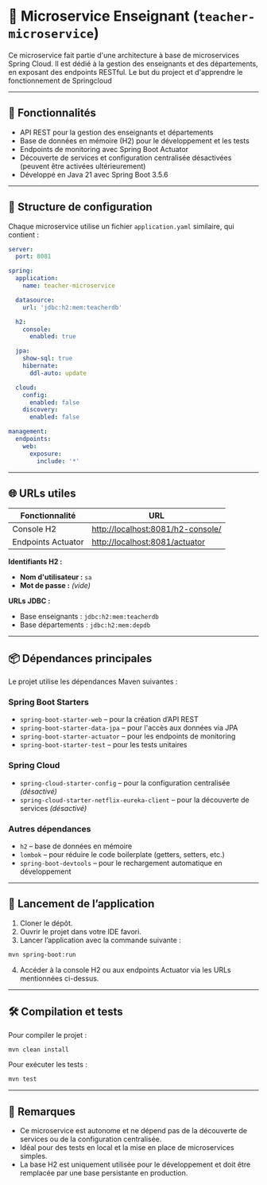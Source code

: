 # 📘 Microservice Enseignant (`teacher-microservice`)

Ce microservice fait partie d'une architecture à base de microservices Spring Cloud. Il est dédié à la gestion des enseignants et des départements, en exposant des endpoints RESTful.
Le but du project et d'apprendre le fonctionnement de Springcloud

---

## 🔧 Fonctionnalités

* API REST pour la gestion des enseignants et départements
* Base de données en mémoire (H2) pour le développement et les tests
* Endpoints de monitoring avec Spring Boot Actuator
* Découverte de services et configuration centralisée désactivées (peuvent être activées ultérieurement)
* Développé en Java 21 avec Spring Boot 3.5.6

---

## 📂 Structure de configuration

Chaque microservice utilise un fichier `application.yaml` similaire, qui contient :

```yaml
server:
  port: 8081

spring:
  application:
    name: teacher-microservice

  datasource:
    url: 'jdbc:h2:mem:teacherdb'

  h2:
    console:
      enabled: true

  jpa:
    show-sql: true
    hibernate:
      ddl-auto: update

  cloud:
    config:
      enabled: false
    discovery:
      enabled: false

management:
  endpoints:
    web:
      exposure:
        include: '*'
```

---

## 🌐 URLs utiles

| Fonctionnalité     | URL                                                                    |
| ------------------ | ---------------------------------------------------------------------- |
| Console H2         | [http://localhost:8081/h2-console/](http://localhost:8081/h2-console/) |
| Endpoints Actuator | [http://localhost:8081/actuator](http://localhost:8081/actuator)       |

**Identifiants H2 :**

* **Nom d'utilisateur :** `sa`
* **Mot de passe :** *(vide)*

**URLs JDBC :**

* Base enseignants : `jdbc:h2:mem:teacherdb`
* Base départements : `jdbc:h2:mem:depdb`

---

## 📦 Dépendances principales

Le projet utilise les dépendances Maven suivantes :

### Spring Boot Starters

* `spring-boot-starter-web` – pour la création d’API REST
* `spring-boot-starter-data-jpa` – pour l'accès aux données via JPA
* `spring-boot-starter-actuator` – pour les endpoints de monitoring
* `spring-boot-starter-test` – pour les tests unitaires

### Spring Cloud

* `spring-cloud-starter-config` – pour la configuration centralisée *(désactivé)*
* `spring-cloud-starter-netflix-eureka-client` – pour la découverte de services *(désactivé)*

### Autres dépendances

* `h2` – base de données en mémoire
* `lombok` – pour réduire le code boilerplate (getters, setters, etc.)
* `spring-boot-devtools` – pour le rechargement automatique en développement

---

## 🚀 Lancement de l’application

1. Cloner le dépôt.
2. Ouvrir le projet dans votre IDE favori.
3. Lancer l’application avec la commande suivante :

```bash
mvn spring-boot:run
```

4. Accéder à la console H2 ou aux endpoints Actuator via les URLs mentionnées ci-dessus.

---

## 🛠️ Compilation et tests

Pour compiler le projet :

```bash
mvn clean install
```

Pour exécuter les tests :

```bash
mvn test
```

---

## 📎 Remarques

* Ce microservice est autonome et ne dépend pas de la découverte de services ou de la configuration centralisée.
* Idéal pour des tests en local et la mise en place de microservices simples.
* La base H2 est uniquement utilisée pour le développement et doit être remplacée par une base persistante en production.
